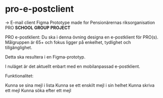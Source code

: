 # pro-e-postclient
→ E-mail client Figma Prototype made for Pensionärernas riksorganisation PRO
**SCHOOL GROUP PROJECT**

PRO e-postklient:
Du ska i denna övning designa en e-postklient för PRO(s). Målgruppen är 65+ och fokus ligger på enkelhet, tydlighet och tillgänglighet.

Detta ska resultera i en Figma-prototyp.

I nuläget är det aktuellt enbart med en mobilanpassad e-postklient.

Funktionalitet:

Kunna se sina mejl i lista
Kunna se ett enskilt mejl i sin helhet
Kunna skriva ett mejl
Kunna söka efter ett mejl
